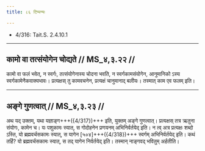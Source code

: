 ```yaml
---
title: ८६ टिप्पन्यः

---
```

- 4/316: Tait.S. 2.4.10.1

____________________________________________


## कामो वा तत्संयोगेन चोद्यते // MS_४,३.२२ //

कामो वा फलं भवेत्, न स्वर्गः, तत्संयोगेनास्य चोदना भवति, न स्वर्गकामसंयोगेन, आनुमानिको ऽस्य स्वर्गकामेनैकवाक्यभावः। प्रत्यक्षस् तु कामवचनेन, प्रत्यक्षं चानुमानाद् बलीयः। तस्मात् काम एव फलम् इति।


____________________________________________


## अङ्गे गुणत्वात् // MS_४,३.२३ //

अथ यद् उक्तम्, यथा यज्ञाङ्ग+++({4/317})+++ इति, युक्तम् अङ्गे गुणत्वात्। प्रत्यक्षस् तत्र ऋतुना संयोगः, कामेन च। यः पशुकामः स्यात्, स गोदोहनेन प्रणयनम् अभिनिर्वर्तयेद् इति। न त्व् अत्र प्रत्यक्षः शब्दो ऽस्ति, यो ब्रह्मवर्चसकामः स्यात्, स यागेन [५०४]+++({4/318})+++ स्वर्गम् अभिनिर्वर्तयेद् इति। कथं तर्हि? यो ब्रह्मवर्चसकामः स्यात्, स तद् यागेन निर्वर्तयेद् इति। तस्मान् नाङ्गवद् भवितुम् अर्हतीति।
